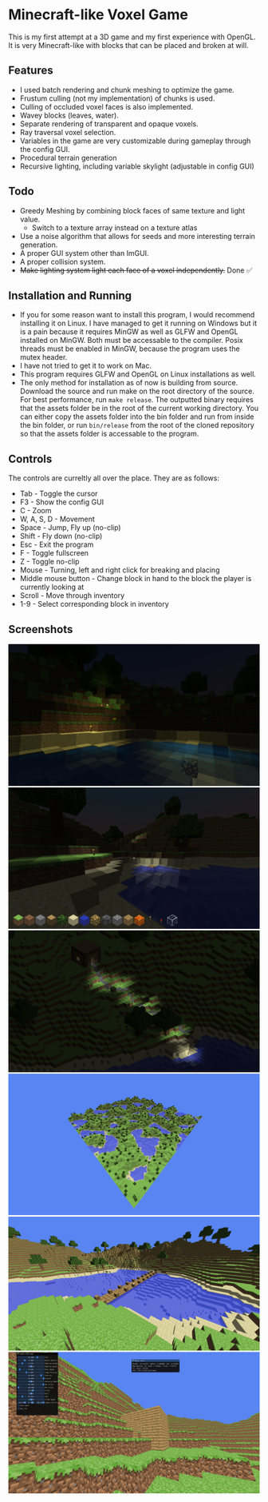 # Minecraft-like Voxel Game
This is my first attempt at a 3D game and my first experience with OpenGL.
It is very Minecraft-like with blocks that can be placed and broken at will.

## Features
- I used batch rendering and chunk meshing to optimize the game.
- Frustum culling (not my implementation) of chunks is used.
- Culling of occluded voxel faces is also implemented.
- Wavey blocks (leaves, water).
- Separate rendering of transparent and opaque voxels.
- Ray traversal voxel selection.
- Variables in the game are very customizable during gameplay through the config GUI.
- Procedural terrain generation
- Recursive lighting, including variable skylight (adjustable in config GUI)

## Todo
- Greedy Meshing by combining block faces of same texture and light value.
  - Switch to a texture array instead on a texture atlas
- Use a noise algorithm that allows for seeds and more interesting terrain generation.
- A proper GUI system other than ImGUI.
- A proper collision system.
- ~~Make lighting system light each face of a voxel independently.~~ Done ✅

## Installation and Running
- If you for some reason want to install this program, I would recommend installing it on Linux. I have managed to get it running on Windows but it is a pain because it requires MinGW as well as GLFW and OpenGL installed on MinGW. Both must be accessable to the compiler. Posix threads must be enabled in MinGW, because the program uses the mutex header. 
- I have not tried to get it to work on Mac.
- This program requires GLFW and OpenGL on Linux installations as well.
- The only method for installation as of now is building from source. Download the source and run make on the root directory of the source. For best performance, run `make release`. The outputted binary requires that the assets folder be in the root of the current working directory.
You can either copy the assets folder into the bin folder and run from inside the bin folder, or run `bin/release` from the root of the cloned repository so that the assets folder is accessable to the program.

## Controls
The controls are curreltly all over the place. They are as follows:
- Tab - Toggle the cursor 
- F3 - Show the config GUI
- C - Zoom
- W, A, S, D - Movement
- Space - Jump, Fly up (no-clip)
- Shift - Fly down (no-clip)
- Esc - Exit the program
- F - Toggle fullscreen
- Z - Toggle no-clip
- Mouse - Turning, left and right click for breaking and placing
- Middle mouse button - Change block in hand to the block the player is currently looking at
- Scroll - Move through inventory
- 1-9 - Select corresponding block in inventory

## Screenshots
![Fancy Graphics](./screenshots/fancyGraphics.png)
![Lighting](./screenshots/lighting.png)
![Orthographic](./screenshots/orthographic.png)
![The whole world](./screenshots/world.png)
![A bridge](./screenshots/bridge.png)
![Early development](./screenshots/old.png)
